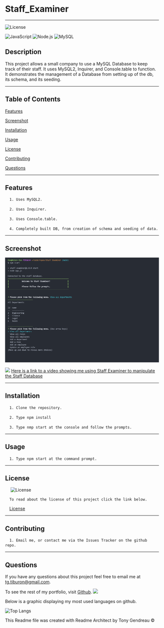 # Staff_Examiner
---

  ![License](https://img.shields.io/github/license/tgtiburon/Staff_Examiner?style=flat-square)
  
  ![JavaScript](https://img.shields.io/badge/JavaScript-F7DF1E?style=for-the-badge&logo=javascript&logoColor=black) 
  ![Node.js](https://img.shields.io/badge/Node.js-43853D?style=for-the-badge&logo=node.js&logoColor=white) 
  ![MySQL](https://img.shields.io/badge/mysql-%2300f.svg?style=for-the-badge&logo=mysql&logoColor=white) 
## Description

This project allows a small company to use a MySQL Database to keep track of their staff.  It uses MySQL2, Inquirer, and Console.table to function.  It demonstrates the management of a Database from setting up of the db, its schema, and its seeding.

---
  ## Table of Contents

  [Features](#features)

  [Screenshot](#screenshot)

  [Installation](#installation)
    
  [Usage](#usage)
    
  [License](#license)
    
  [Contributing](#contributing)

  [Questions](#questions)
  
  

---

## Features

      1. Uses MySQL2. 

      2. Uses Inquirer. 

      3. Uses Console.table. 

      4. Completely built DB, from creation of schema and seeding of data. 
---

## Screenshot 
  ![](./assets/images/staff_examiner.PNG)

  ![](prompt.PNG)
  [Here is a link to a video showing me using Staff Examiner to manipulate the Staff Database](https://drive.google.com/file/d/)
  
  

  ---

  ## Installation

      1. Clone the repository. 

      2. Type npm install 

      3. Type nmp start at the console and follow the prompts. 
---
  ## Usage

      1. Type npm start at the command prompt. 


  ---
  ## License 

  &emsp; ![License](https://img.shields.io/github/license/tgtiburon/Staff_Examiner?style=flat-square)

      To read about the license of this project click the link below.

  &emsp;[License](https://github.com/tgtiburon/Staff_Examiner/blob/main/LICENSE) 

  ---
  ## Contributing

      1. Email me, or contact me via the Issues Tracker on the github repo. 


---
## Questions

If you have any questions about this project feel free to email me at <tg.tiburon@gmail.com>.  

To see the rest of my portfolio, visit [Github](https://github.com/tgtiburon).
![](./images/GitHub-Mark-32px.png)

Below is a graphic displaying my most used languages on github.

![Top Langs](https://github-readme-stats.vercel.app/api/top-langs/?username=tgtiburon)


This Readme file was created with Readme Architect by Tony Gendreau &copy;

